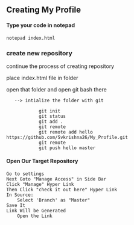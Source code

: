 ## Creating My Profile
#### Type your code in notepad
    notepad index.html
### create new repository
   continue the process of creating repository
   
   place index.html file in folder
   
   open that folder and open git bash there
   
       --> intialize the folder with git
       
                git init
                git status
                git add .
                git remote
                git remote add hello https://github.com/Svkrishna26/My_Profile.git
                git remote
                git push hello master
                
#### Open Our Target Repository
    Go to settings
    Next Goto "Manage Access" in Side Bar
    Click "Manage" Hyper Link
    Then Click "check it out here" Hyper Link
    In Source:
        Select 'Branch' as "Master"
    Save It
    Link Will be Generated
        Open the Link
